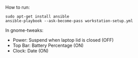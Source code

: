 
How to run:

```
sudo apt-get install ansible
ansible-playbook --ask-become-pass workstation-setup.yml
```

In gnome-tweaks:
* Power: Suspend when laptop lid is closed (OFF)
* Top Bar: Battery Percentage (ON)
* Clock: Date (ON)
